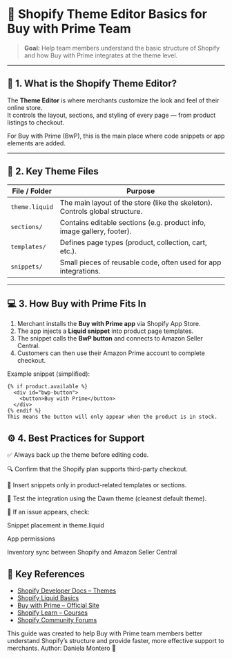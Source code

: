 # 🧱 Shopify Theme Editor Basics for Buy with Prime Team

> **Goal:** Help team members understand the basic structure of Shopify and how Buy with Prime integrates at the theme level.

---

## 🧭 1. What is the Shopify Theme Editor?

The **Theme Editor** is where merchants customize the look and feel of their online store.  
It controls the layout, sections, and styling of every page — from product listings to checkout.

For Buy with Prime (BwP), this is the main place where code snippets or app elements are added.

---

## 🧩 2. Key Theme Files

| File / Folder | Purpose |
|----------------|----------|
| `theme.liquid` | The main layout of the store (like the skeleton). Controls global structure. |
| `sections/` | Contains editable sections (e.g. product info, image gallery, footer). |
| `templates/` | Defines page types (product, collection, cart, etc.). |
| `snippets/` | Small pieces of reusable code, often used for app integrations. |

---

## 💻 3. How Buy with Prime Fits In

1. Merchant installs the **Buy with Prime app** via Shopify App Store.  
2. The app injects a **Liquid snippet** into product page templates.  
3. The snippet calls the **BwP button** and connects to Amazon Seller Central.  
4. Customers can then use their Amazon Prime account to complete checkout.

Example snippet (simplified):

```liquid
{% if product.available %}
  <div id="bwp-button">
    <button>Buy with Prime</button>
  </div>
{% endif %}
This means the button will only appear when the product is in stock.
```

## ⚙️ 4. Best Practices for Support

✅ Always back up the theme before editing code.

🔍 Confirm that the Shopify plan supports third-party checkout.

🧩 Insert snippets only in product-related templates or sections.

🔄 Test the integration using the Dawn theme (cleanest default theme).

🧠 If an issue appears, check:

Snippet placement in theme.liquid

App permissions

Inventory sync between Shopify and Amazon Seller Central

## 🔗 Key References

- [Shopify Developer Docs – Themes](https://shopify.dev/docs/themes)
- [Shopify Liquid Basics](https://shopify.dev/docs/api/liquid)
- [Buy with Prime – Official Site](https://buywithprime.amazon.com/)
- [Shopify Learn – Courses](https://www.shopify.com/learn)
- [Shopify Community Forums](https://community.shopify.com/)


This guide was created to help Buy with Prime team members better understand Shopify’s structure and provide faster, more effective support to merchants.
Author: Daniela Montero 💙
